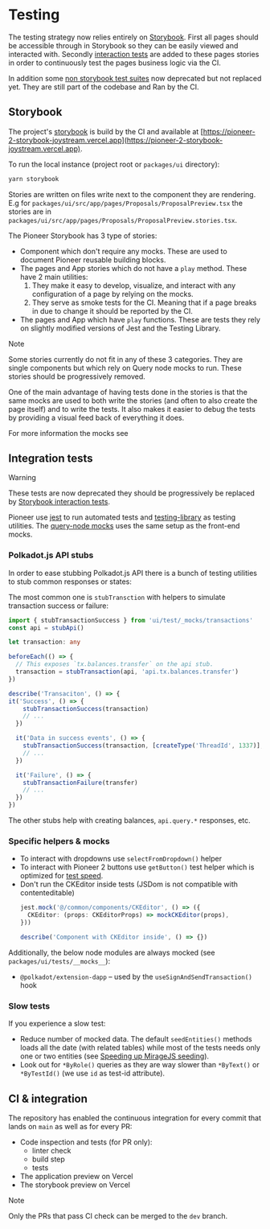 # Testing

The testing strategy now relies entirely on [Storybook](https://pioneer-2-storybook-joystream.vercel.app). First all pages should be accessible through in Storybook so they can be easily viewed and interacted with. Secondly [interaction tests](https://storybook.js.org/docs/writing-tests/interaction-testing) are added to these pages stories in order to continuously test the pages business logic via the CI.

In addition some [non storybook test suites](#integration-tests) now deprecated but not replaced yet. They are still part of the codebase and Ran by the CI.

## Storybook

The project's [storybook](https://storybook.js.org/) is build by the CI and available at [https://pioneer-2-storybook-joystream.vercel.app](https://pioneer-2-storybook-joystream.vercel.app).

To run the local instance (project root or `packages/ui` directory):

```bash
yarn storybook
```

Stories are written on files write next to the component they are rendering. E.g for `packages/ui/src/app/pages/Proposals/ProposalPreview.tsx` the stories are in `packages/ui/src/app/pages/Proposals/ProposalPreview.stories.tsx`.

The Pioneer Storybook has 3 type of stories:
- Component which don't require any mocks. These are used to document Pioneer reusable building blocks.
- The pages and App stories which do not have a `play` method. These have 2 main utilities:
   1. They make it easy to develop, visualize, and interact with any configuration of a page by relying on the mocks.
   2. They serve as smoke tests for the CI. Meaning that if a page breaks in due to change it should be reported by the CI.
- The pages and App which have `play` functions. These are tests they rely on slightly modified versions of Jest and the Testing Library.

> [!NOTE]
> Some stories currently do not fit in any of these 3 categories. They are single components but which rely on Query node mocks to run. These stories should be progressively removed.

One of the main advantage of having tests done in the stories is that the same mocks are used to both write the stories (and often to also create the page itself) and to write the tests. It also makes it easier to debug the tests by providing a visual feed back of everything it does.

For more information the mocks see

## Integration tests

> [!WARNING]
> These tests are now deprecated they should be progressively be replaced by [Storybook interaction tests](#storybook).

Pioneer use [jest](https://jestjs.io/) to run automated tests and [testing-library](https://testing-library.com/) as testing utilities. The [query-node mocks](mocks.md#query-node-mocks) uses the same setup as the front-end mocks.

### Polkadot.js API stubs

In order to ease stubbing Polkadot.js API there is a bunch of testing utilities to stub common responses or states:

The most common one is `stubTransction` with helpers to simulate transaction success or failure:

```ts
import { stubTransactionSuccess } from 'ui/test/_mocks/transactions'
const api = stubApi()

let transaction: any

beforeEach(() => {
  // This exposes `tx.balances.transfer` on the api stub.
  transaction = stubTransaction(api, 'api.tx.balances.transfer')
})

describe('Transaciton', () => {
it('Success', () => {
    stubTransactionSuccess(transaction)
    // ...
  })

  it('Data in success events', () => {
    stubTransactionSuccess(transaction, [createType('ThreadId', 1337)], 'forum', 'ThreadCreated')
    // ...
  })

  it('Failure', () => {
    stubTransactionFailure(transfer)
    // ...
  })
})
```

The other stubs help with creating balances, `api.query.*` responses, etc.

### Specific helpers & mocks

- To interact with dropdowns use `selectFromDropdown()` helper
- To interact with Pioneer 2 buttons use `getButton()` test helper which is optimized for [test speed](#slow-tests).
- Don't run the CKEditor inside tests (JSDom is not compatible with contenteditable)
  ```ts
  jest.mock('@/common/components/CKEditor', () => ({
    CKEditor: (props: CKEditorProps) => mockCKEditor(props),
  }))

  describe('Component with CKEditor inside', () => {})
  ```

Additionally, the below node modules are always mocked (see `packages/ui/tests/__mocks__`):

* `@polkadot/extension-dapp` – used by the `useSignAndSendTransaction()` hook

### Slow tests

If you experience a slow test:

- Reduce number of mocked data. The default `seedEntities()` methods loads all the date (with related tables) while most of the tests needs only one or two entities (see [Speeding up MirageJS seeding](mocks.md#speeding-up-miragejs-seeding)).
- Look out for `*ByRole()` queries as they are way slower than `*ByText()` or `*ByTestId()` (we use `id` as test-id attribute).

## CI & integration

The repository has enabled the continuous integration for every commit that lands on `main` as well as for every PR:

- Code inspection and tests (for PR only):
  - linter check
  - build step
  - tests
- The application preview on Vercel
- The storybook preview on Vercel

> [!NOTE]
> Only the PRs that pass CI check can be merged to the `dev` branch.
